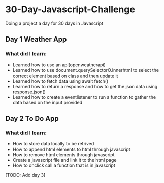 <h1>30-Day-Javascript-Challenge</h1>
<p>Doing a project a day for 30 days in Javascript</p>

<h2>Day 1 Weather App</h2>
  <h3>What did I learn:</h3>
    <ul>
    <li>Learned how to use an api(openweatherapi)</li>
    <li>Learned how to use document.querySelectorO.innerhtml to select the correct element based on class and then update it</li>
    <li>Learned how to fetch data using await fetch()</li>
    <li>Learned how to return a response and how to get the json data using response.json()</li>
    <li>Learned how to create a eventlistener to run a function to gather the data based on the input provided</li>   
    </ul>
<h2>Day 2 To Do App</h2>
  <h3>What did I learn:</h3>
  <ul>
    <li>How to store data locally to be retrived</li>
    <li>How to append html elements to html through javascript</li>
    <li>How to remove html elements through javascript</li>
    <li>Create a javascript file and link it to the html page</li>
    <li>How to onclick call a function that is in javascript</li>
  </ul>

[TODO: Add day 3]
